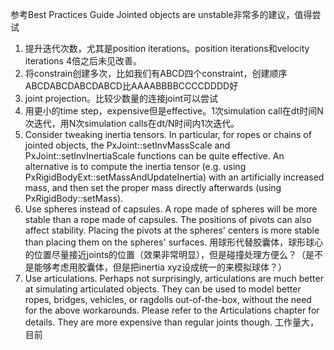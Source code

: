 参考Best Practices Guide
Jointed objects are unstable非常多的建议，值得尝试
1. 提升迭代次数，尤其是position iterations。position iterations和velocity iterations 4倍之后未见改善。
2. 将constrain创建多次，比如我们有ABCD四个constraint，创建顺序ABCDABCDABCDABCD比AAAABBBBCCCCDDDD好
3. joint projection。比较少数量的连接joint可以尝试
4. 用更小的time step，expensive但是effective。1次simulation call在dt时间N次迭代，用N次simulation calls在dt/N时间内1次迭代。
5. Consider tweaking inertia tensors. In particular, for ropes or chains of jointed objects, the PxJoint::setInvMassScale and PxJoint::setInvInertiaScale functions can be quite effective. An alternative is to compute the inertia tensor (e.g. using PxRigidBodyExt::setMassAndUpdateInertia) with an artificially increased mass, and then set the proper mass directly afterwards (using PxRigidBody::setMass).
7. Use spheres instead of capsules. A rope made of spheres will be more stable than a rope made of capsules. The positions of pivots can also affect stability. Placing the pivots at the spheres' centers is more stable than placing them on the spheres' surfaces.
用球形代替胶囊体，球形球心的位置尽量接近joints的位置（效果非常明显），但是碰撞处理方便么？（是不是能够考虑用胶囊体，但是把inertia xyz设成统一的来模拟球体？）
8. Use articulations. Perhaps not surprisingly, articulations are much better at simulating articulated objects. They can be used to model better ropes, bridges, vehicles, or ragdolls out-of-the-box, without the need for the above workarounds. Please refer to the Articulations chapter for details. They are more expensive than regular joints though.
工作量大，目前
